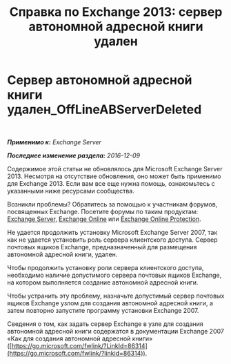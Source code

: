 ﻿---
title: 'Справка по Exchange 2013: сервер автономной адресной книги удален'
TOCTitle: Сервер автономной адресной книги удален_OffLineABServerDeleted
ms:assetid: 38b5dacf-ef65-4b25-97f6-d8dec956d7d5
ms:mtpsurl: https://technet.microsoft.com/ru-ru/library/ms.exch.setupreadiness.offlineabserverdeleted(v=EXCHG.150)
ms:contentKeyID: 50487840
ms.date: 05/22/2018
mtps_version: v=EXCHG.150
ms.translationtype: MT
---

# Сервер автономной адресной книги удален\_OffLineABServerDeleted

 

_**Применимо к:** Exchange Server_

_**Последнее изменение раздела:** 2016-12-09_

Содержимое этой статьи не обновлялось для Microsoft Exchange Server 2013. Несмотря на отсутствие обновления, оно может быть применимо для Exchange 2013. Если вам все еще нужна помощь, ознакомьтесь с указанными ниже ресурсами сообщества.

Возникли проблемы? Обратитесь за помощью к участникам форумов, посвященных Exchange. Посетите форумы по таким продуктам: [Exchange Server](https://go.microsoft.com/fwlink/p/?linkid=60612), [Exchange Online](https://go.microsoft.com/fwlink/p/?linkid=267542) или [Exchange Online Protection](https://go.microsoft.com/fwlink/p/?linkid=285351).

Не удается продолжить установку Microsoft Exchange Server 2007, так как не удается установить роль сервера клиентского доступа. Сервер почтовых ящиков Exchange, предназначенный для размещения автономной адресной книги, удален.

Чтобы продолжить установку роли сервера клиентского доступа, необходимо наличие допустимого сервера почтовых ящиков Exchange, на котором выполняется создание автономной адресной книги.

Чтобы устранить эту проблему, назначьте допустимый сервер почтовых ящиков Exchange узлом для создания автономной адресной книги, а затем повторно запустите программу установки Exchange 2007.

Сведения о том, как задать сервер Exchange в узле для создания автономной адресной книги содержатся в документации Exchange 2007 «Как для создания автономной адресной книги» ([https://go.microsoft.com/fwlink/?LinkId=86314](https://go.microsoft.com/fwlink/?linkid=86314)).

